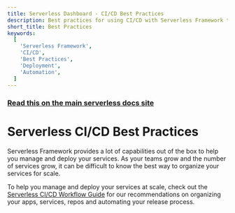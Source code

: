 ```yaml
---
title: Serverless Dashboard - CI/CD Best Practices
description: Best practices for using CI/CD with Serverless Framework to manage and deploy services at scale.
short_title: Best Practices
keywords:
  [
    'Serverless Framework',
    'CI/CD',
    'Best Practices',
    'Deployment',
    'Automation',
  ]
---
```


<!-- DOCS-SITE-LINK:START automatically generated  -->

### [Read this on the main serverless docs site](https://serverless.com/framework/docs/guides/cicd/best-practices/)

<!-- DOCS-SITE-LINK:END -->

# Serverless CI/CD Best Practices

Serverless Framework provides a lot of capabilities out of the box to help you manage and deploy
your services. As your teams grow and the number of services grow, it can be difficult to know
the best way to organize your services for scale.

To help you manage and deploy your services at scale, check out the
[Serverless CI/CD Workflow Guide](https://www.serverless.com/guide-ci-cd) for our recommendations
on organizing your apps, services, repos and automating your release process.
